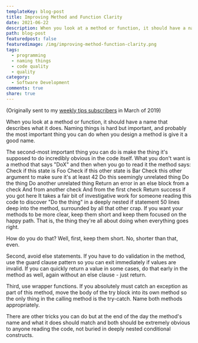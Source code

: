 ```yaml
---
templateKey: blog-post
title: Improving Method and Function Clarity
date: 2021-06-22
description: When you look at a method or function, it should have a name that describes what it does. Naming things is hard but important, and probably the most important thing you can do when you design a method or function is give it a good name.
path: blog-post
featuredpost: false
featuredimage: /img/improving-method-function-clarity.png
tags:
  - programming
  - naming things
  - code quality
  - quality
category:
  - Software Development
comments: true
share: true
---
```


(Originally sent to my [weekly tips subscribers](/tips) in March of 2019)

When you look at a method or function, it should have a name that describes what it does. Naming things is hard but important, and probably the most important thing you can do when you design a method is give it a good name.

The second-most important thing you can do is make the thing it's supposed to do incredibly obvious in the code itself. What you don't want is a method that says "DoX" and then when you go to read it the method says:
Check if this state is Foo
Check if this other state is Bar
Check this other argument to make sure it's at least 42
Do this seemingly unrelated thing
Do the thing
Do another unrelated thing
Return an error in an else block from a check
And from another check
And from the first check
Return success if you got here
It takes a fair bit of investigative work for someone reading this code to discover "Do the thing" in a deeply nested if statement 50 lines deep into the method, surrounded by all that other crap. If you want your methods to be more clear, keep them short and keep them focused on the happy path. That is, the thing they're all about doing when everything goes right.

How do you do that? Well, first, keep them short. No, shorter than that, even.

Second, avoid else statements. If you have to do validation in the method, use the guard clause pattern so you can exit immediately if values are invalid. If you can quickly return a value in some cases, do that early in the method as well, again without an else clause - just return.

Third, use wrapper functions. If you absolutely must catch an exception as part of this method, move the body of the try block into its own method so the only thing in the calling method is the try-catch. Name both methods appropriately.

There are other tricks you can do but at the end of the day the method's name and what it does should match and both should be extremely obvious to anyone reading the code, not buried in deeply nested conditional constructs.
